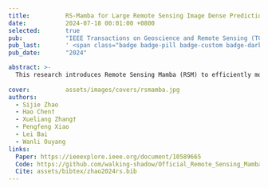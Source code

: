 ```yaml
---
title:          RS-Mamba for Large Remote Sensing Image Dense Prediction
date:           2024-07-18 00:01:00 +0800
selected:       true
pub:            "IEEE Transactions on Geoscience and Remote Sensing (TGRS, SCI Q1 TOP, IF=8.3)"
pub_last:       ' <span class="badge badge-pill badge-custom badge-dark">Journal</span>'
pub_date:       "2024"

abstract: >-
  This research introduces Remote Sensing Mamba (RSM) to efficiently model global context in large remote sensing images. RSM overcomes the quadratic complexity of transformers by using an omnidirectional selective scan, achieving state-of-the-art dense prediction performance on VHR images.
  
cover:          assets/images/covers/rsmamba.jpg
authors:
  - Sijie Zhao
  - Hao Chen†
  - Xueliang Zhang†
  - Pengfeng Xiao
  - Lei Bai
  - Wanli Ouyang
links:
  Paper: https://ieeexplore.ieee.org/document/10589665
  Code: https://github.com/walking-shadow/Official_Remote_Sensing_Mamba
  Cite: assets/bibtex/zhao2024rs.bib
---
```

